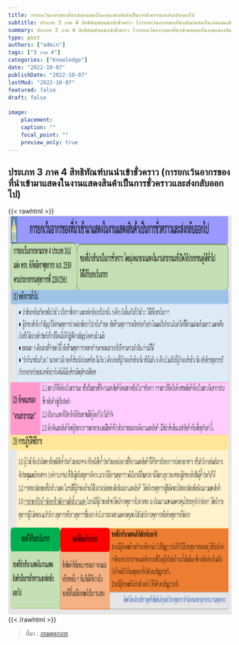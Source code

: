 ```yaml
---
title: การยกเว้นอากรของที่นำเข้ามาแสดงในงานแสดงสินค้าเป็นการชั่วคราวและส่งกลับออกไป
subtitle: ประเภท 3 ภาค 4 สิทธิทัณฑ์บนนำเข้าชั่วคราว (การยกเว้นอากรของที่นำเข้ามาแสดงในงานแสดงสินค้าเป็นการชั่วคราวและส่งกลับออกไป)
summary: ประเภท 3 ภาค 4 สิทธิทัณฑ์บนนำเข้าชั่วคราว (การยกเว้นอากรของที่นำเข้ามาแสดงในงานแสดงสินค้าเป็นการชั่วคราวและส่งกลับออกไป)
type: post
authors: ["admin"]
tags: ["3 ภาค 4"]
categories: ["Knowledge"]
date: "2022-10-07"
publishDate: "2022-10-07"
lastMod: "2022-10-07"
featured: false
draft: false

image:
    placement:
    caption: ""
    focal_point: ""
    preview_only: true
---
```



## ประเภท 3 ภาค 4 สิทธิทัณฑ์บนนำเข้าชั่วคราว (การยกเว้นอากรของที่นำเข้ามาแสดงในงานแสดงสินค้าเป็นการชั่วคราวและส่งกลับออกไป)

{{< rawhtml >}}
<img src="img.png" width="1200" height="900"/>
{{< /rawhtml >}}

> ที่มา : [กรมศุลกากร](http://ccc.customs.go.th/cont_strc_faq.php?current_id=14232b324146505e4e&left_menu=interesting_article)
